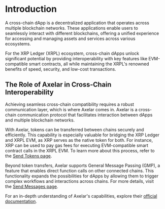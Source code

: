 # Introduction

A cross-chain dApp is a decentralized application that operates across multiple blockchain networks. These applications enable users to seamlessly interact with different blockchains, offering a unified experience for accessing and managing assets and services across various ecosystems.

For the XRP Ledger (XRPL) ecosystem, cross-chain dApps unlock significant potential by providing interoperability with key features like EVM-compatible smart contracts, all while maintaining the XRPL's renowned benefits of speed, security, and low-cost transactions.

## The Role of Axelar in Cross-Chain Interoperability

Achieving seamless cross-chain compatibility requires a robust communication layer, which is where Axelar comes in. Axelar is a cross-chain communication protocol that facilitates interaction between dApps and multiple blockchain networks.

With Axelar, tokens can be transferred between chains securely and efficiently. This capability is especially valuable for bridging the XRP Ledger and XRPL EVM, as XRP serves as the native token for both. For instance, XRP can be used to pay gas fees for executing EVM-compatible smart contract calls in the XRPL EVM. To learn more about this process, refer to the [Send Tokens page](./send-tokens.md).

Beyond token transfers, Axelar supports General Message Passing (GMP), a feature that enables direct function calls on other connected chains. This functionality expands the possibilities for dApps by allowing them to trigger complex workflows and interactions across chains. For more details, visit the [Send Messages page](./send-messages.md).

For an in-depth understanding of Axelar's capabilities, explore their [official documentation](https://docs.axelar.dev/).
